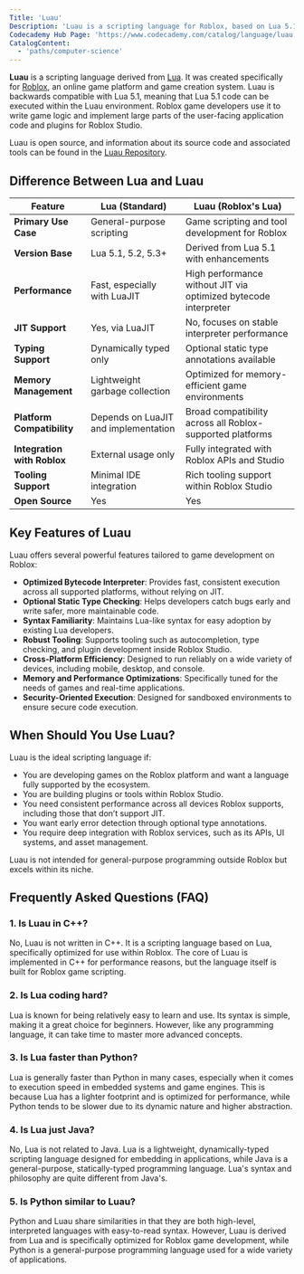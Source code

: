 ```yaml
---
Title: 'Luau'
Description: 'Luau is a scripting language for Roblox, based on Lua 5.1 and backwards compatible, allowing Lua 5.1 code to run within the Luau environment.'
Codecademy Hub Page: 'https://www.codecademy.com/catalog/language/luau'
CatalogContent:
  - 'paths/computer-science'
---
```


**Luau** is a scripting language derived from [Lua](https://www.codecademy.com/resources/docs/lua). It was created specifically for [Roblox](https://www.roblox.com/), an online game platform and game creation system. Luau is backwards compatible with Lua 5.1, meaning that Lua 5.1 code can be executed within the Luau environment. Roblox game developers use it to write game logic and implement large parts of the user-facing application code and plugins for Roblox Studio.

Luau is open source, and information about its source code and associated tools can be found in the [Luau Repository](https://github.com/Roblox/luau#readme).

## Difference Between Lua and Luau

| Feature                     | Lua (Standard)                       | Luau (Roblox's Lua)                                             |
| --------------------------- | ------------------------------------ | --------------------------------------------------------------- |
| **Primary Use Case**        | General-purpose scripting            | Game scripting and tool development for Roblox                  |
| **Version Base**            | Lua 5.1, 5.2, 5.3+                   | Derived from Lua 5.1 with enhancements                          |
| **Performance**             | Fast, especially with LuaJIT         | High performance without JIT via optimized bytecode interpreter |
| **JIT Support**             | Yes, via LuaJIT                      | No, focuses on stable interpreter performance                   |
| **Typing Support**          | Dynamically typed only               | Optional static type annotations available                      |
| **Memory Management**       | Lightweight garbage collection       | Optimized for memory-efficient game environments                |
| **Platform Compatibility**  | Depends on LuaJIT and implementation | Broad compatibility across all Roblox-supported platforms       |
| **Integration with Roblox** | External usage only                  | Fully integrated with Roblox APIs and Studio                    |
| **Tooling Support**         | Minimal IDE integration              | Rich tooling support within Roblox Studio                       |
| **Open Source**             | Yes                                  | Yes                                                             |

## Key Features of Luau

Luau offers several powerful features tailored to game development on Roblox:

- **Optimized Bytecode Interpreter**: Provides fast, consistent execution across all supported platforms, without relying on JIT.
- **Optional Static Type Checking**: Helps developers catch bugs early and write safer, more maintainable code.
- **Syntax Familiarity**: Maintains Lua-like syntax for easy adoption by existing Lua developers.
- **Robust Tooling**: Supports tooling such as autocompletion, type checking, and plugin development inside Roblox Studio.
- **Cross-Platform Efficiency**: Designed to run reliably on a wide variety of devices, including mobile, desktop, and console.
- **Memory and Performance Optimizations**: Specifically tuned for the needs of games and real-time applications.
- **Security-Oriented Execution**: Designed for sandboxed environments to ensure secure code execution.

## When Should You Use Luau?

Luau is the ideal scripting language if:

- You are developing games on the Roblox platform and want a language fully supported by the ecosystem.
- You are building plugins or tools within Roblox Studio.
- You need consistent performance across all devices Roblox supports, including those that don’t support JIT.
- You want early error detection through optional type annotations.
- You require deep integration with Roblox services, such as its APIs, UI systems, and asset management.

Luau is not intended for general-purpose programming outside Roblox but excels within its niche.

## Frequently Asked Questions (FAQ)

### 1. Is Luau in C++?

No, Luau is not written in C++. It is a scripting language based on Lua, specifically optimized for use within Roblox. The core of Luau is implemented in C++ for performance reasons, but the language itself is built for Roblox game scripting.

### 2. Is Lua coding hard?

Lua is known for being relatively easy to learn and use. Its syntax is simple, making it a great choice for beginners. However, like any programming language, it can take time to master more advanced concepts.

### 3. Is Lua faster than Python?

Lua is generally faster than Python in many cases, especially when it comes to execution speed in embedded systems and game engines. This is because Lua has a lighter footprint and is optimized for performance, while Python tends to be slower due to its dynamic nature and higher abstraction.

### 4. Is Lua just Java?

No, Lua is not related to Java. Lua is a lightweight, dynamically-typed scripting language designed for embedding in applications, while Java is a general-purpose, statically-typed programming language. Lua's syntax and philosophy are quite different from Java's.

### 5. Is Python similar to Luau?

Python and Luau share similarities in that they are both high-level, interpreted languages with easy-to-read syntax. However, Luau is derived from Lua and is specifically optimized for Roblox game development, while Python is a general-purpose programming language used for a wide variety of applications.
